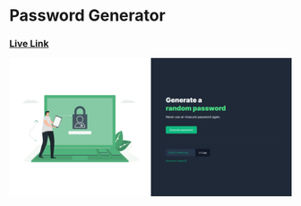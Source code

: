 # Password Generator
### [Live Link](https://random-password-generator-apps.netlify.app/)

![My Image](Screenshot_2.png)
